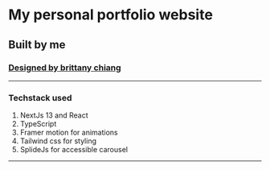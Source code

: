 # My personal portfolio website
## Built by me
### [Designed by brittany chiang](https://github.com/bchiang7/v4)
---
### Techstack used
1. NextJs 13 and React
1. TypeScript
1. Framer motion for animations
1. Tailwind css for styling
1. SplideJs for accessible carousel
---
